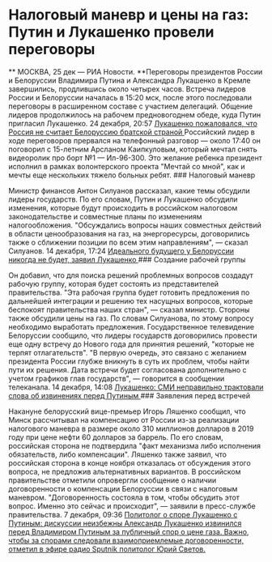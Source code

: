 Налоговый маневр и цены на газ: Путин и Лукашенко провели переговоры
====================================================================



   ** МОСКВА, 25 дек — РИА Новости. **Переговоры президентов России и Белоруссии Владимира Путина и Александра Лукашенко в Кремле завершились, продлившись около четырех часов.   Встреча лидеров России и Белоруссии началась в 15:20 мск, после этого последовали переговоры в расширенном составе с участием делегаций. Общение лидеров продолжилось на рабочем предновогоднем обеде, куда Путин пригласил Лукашенко.       24 декабря, 20:57  [ Лукашенко пожаловался, что Россия не считает Белоруссию братской страной ](/20181224/1548613671.html)    Российский лидер в ходе переговоров прервался на телефонный разговор — около 17:40 он поговорил с 15-летним Арсланом Каипкуловым, который мечтал снять видеоролик про борт №1 — Ил-96-300. Это желание ребенка президент исполнил в рамках волонтерского проекта "Мечтай со мной", как и мечты еще нескольких тяжело больных ребят.   ### Налоговый маневр

   Министр финансов Антон Силуанов рассказал, какие темы обсудили лидеры государств.           По его словам, Путин и Лукашенко обсудили изменения, которые будут происходить в российском налоговом законодательстве и совместные планы по изменениям налогообложения.          "Обсуждались вопросы наших совместных действий в области ценообразования на газ, на энергоресурсы, договорились также о сближении позиции по всем этим направлениям", — сказал Силуанов.          14 декабря, 17:24  [ Идеального будущего у Белоруссии никогда не будет, заявил Лукашенко ](/20181214/1548006593.html)    ### Создание рабочей группы

   Он добавил, что для поиска решений проблемных вопросов создадут рабочую группу, которая будет состоять из представителей правительства.           "Эта рабочая группа будет готовить предложения по дальнейшей интеграции и решению тех насущных вопросов, которые беспокоят правительства наших стран", — сказал министр.   Стороны также обсудили цены на газ. По словам Силуанова, по этому вопросу необходимо выработать предложения.   Государственное телевидение Белоруссии сообщило, что лидеры государств договорились провести еще одну встречу до Нового года для принятия решений, "которые не терпят отлагательств".          "В первую очередь, это связано с желанием президента России глубже вникнуть в суть их проблем, чтобы найти пути их решения. Дата встречи будет согласована дополнительно с учетом графиков глав государств", — говорится в сообщении телеканала.          14 декабря, 14:08  [ Лукашенко: СМИ неправильно трактовали слова об извинениях перед Путиным ](/20181214/1547989466.html)    ### Заявления перед встречей

   Накануне белорусский вице-премьер Игорь Ляшенко сообщил, что Минск рассчитывал на компенсацию от России из-за реализации налогового маневра в размере около 310 миллионов долларов в 2019 году при цене нефти 60 долларов за баррель.           По его словам, российская сторона не подтвердила "факт механизма либо исполнения обязательств, либо компенсации". Ляшенко также заявил, что российская сторона в конце ноября отказалась от обсуждения этого вопроса, не предложив альтернативных вариантов.   В российском правительстве отметили опровергли сообщение о наличии договоренности о компенсации Белоруссии в связи с налоговым маневром.   "Договоренность состояла в том, чтобы обсудить этот вопрос. Именно это сейчас и происходит", — заявили в пресс-службе правительства.       7 декабря, 09:36  [ Политолог о споре Лукашенко с Путиным: дискуссии неизбежны Александр Лукашенко извинился перед Владимиром Путиным за публичный спор о цене газа. Важно, чтобы за спорами следовали взаимоприемлемые договоренности, отметил в эфире радио Sputnik политолог Юрий Светов. ](/20181207/1547572880.html)   